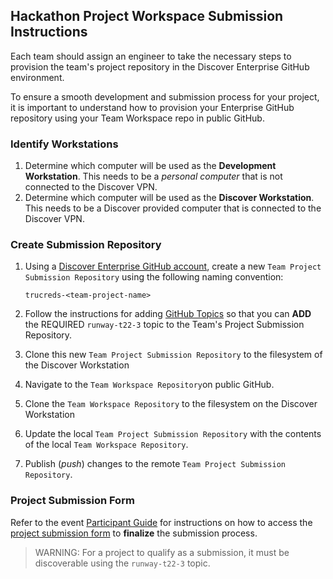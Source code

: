 ## Hackathon Project Workspace Submission Instructions

Each team should assign an engineer to take the necessary steps to provision the team's project repository in the Discover Enterprise GitHub environment. 

To ensure a smooth development and submission process for your project, it is important to understand how to provision your Enterprise GitHub repository using your Team Workspace repo in public GitHub. 

### Identify Workstations

1. Determine which computer will be used as the **Development Workstation**. This needs to be a *personal computer* that is not connected to the Discover VPN.
2. Determine which computer will be used as the **Discover Workstation**. This needs to be a Discover provided computer that is connected to the Discover VPN.

### Create Submission Repository

1. Using a [Discover Enterprise GitHub account](https://github.discoverfinancial.com/), create a new `Team Project Submission Repository` using the following naming convention:

    ```
    trucreds-<team-project-name>
    ```

2. Follow the instructions for adding [GitHub Topics](https://docs.github.com/en/enterprise-server@3.0/repositories/managing-your-repositorys-settings-and-features/customizing-your-repository/classifying-your-repository-with-topics#adding-topics-to-your-repository) so that you can **ADD** the REQUIRED `runway-t22-3` topic to the Team's Project Submission Repository. 
3. Clone this new `Team Project Submission Repository` to the filesystem of the Discover Workstation
4. Navigate to the `Team Workspace Repository`on public GitHub.
5. Clone the `Team Workspace Repository` to the filesystem on the Discover Workstation
7. Update the local `Team Project Submission Repository` with the contents of the local `Team Workspace Repository`.
8. Publish (*push*) changes to the remote `Team Project Submission Repository`.

### Project Submission Form
Refer to the event [Participant Guide](https://angelhack.notion.site/TruCreds-Hack-A-Digital-Trust-Hackathon-7e74d78809fb4a56bb9f898b48007464) for instructions on how to access the [project submission form](https://angelhack.notion.site/TruCreds-Hack-A-Digital-Trust-Hackathon-73311f3f12814be48b68b98334fe3fc4#3a5f7977edd24e509988a67a66213b6f) to **finalize** the submission process.  
  

>WARNING: For a project to qualify as a submission, it must be discoverable using the `runway-t22-3` topic.